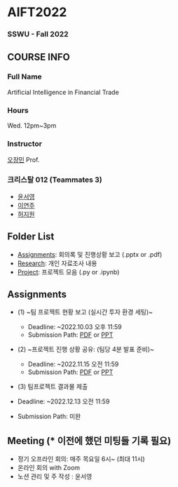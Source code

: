 # AIFT2022
### SSWU - Fall 2022

## COURSE INFO
### Full Name
  Artificial Intelligence in Financial Trade
### Hours
  Wed. 12pm~3pm
### Instructor
  [오장민](https://github.com/jangmino/AIFT2022.git) Prof.
### 크리스탈 012 (Teammates 3)
  - [윤서영](https://github.com/YoonSeoyeong)
  - [이연주](https://github.com/yeonju52)
  - [허지원](https://github.com/JiwonHeo01)

## Folder List
- [Assignments](https://github.com/yeonju52/AIFT2022/tree/main/Assignments): 회의록 및 진행상황 보고 (.pptx or .pdf)
- [Research](https://github.com/yeonju52/AIFT2022/tree/main/Research): 개인 자료조사 내용
- [Project](https://github.com/yeonju52/AIFT2022/tree/main/Project): 프로젝트 모음 (.py or .ipynb)


## Assignments
- (1) ~팀 프로젝트 현황 보고 (실시간 투자 환경 세팅)~
  - Deadline: ~2022.10.03 오후 11:59
  - Submission Path: [PDF](https://github.com/yeonju52/AIFT2022/blob/main/Assignments/%5BAIFT%5D%20221003_BranchFlow.pdf) or [PPT](https://github.com/yeonju52/AIFT2022/blob/main/Assignments/%5BAIFT%5D%20221003_BranchFlow.pptx)
  
- (2) ~프로젝트 진행 상황 공유: (팀당 4분 발표 준비)~
  - Deadline: ~2022.11.15 오전 11:59
  - Submission Path: [PDF](https://github.com/yeonju52/AIFT2022/blob/main/Assignments/%5BAIFT%5D%20221115_envSetting.pdf) or [PPT](https://github.com/yeonju52/AIFT2022/blob/main/Assignments/%5BAIFT%5D%20221115_envSetting.pptx)

- (3) 팀프로젝트 결과물 제출
-   Deadline: ~2022.12.13 오전 11:59
-   Submission Path: 미완

## Meeting (* 이전에 했던 미팅들 기록 필요)
- 정기 오프라인 회의: 매주 목요일 6시~ (최대 11시)
- 온라인 회의 with Zoom
- 노션 관리 및 주 작성 : 윤서영
